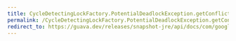```yaml
---
title: CycleDetectingLockFactory.PotentialDeadlockException.getConflictingStackTrace
permalink: /CycleDetectingLockFactory.PotentialDeadlockException.getConflictingStackTrace/
redirect_to: https://guava.dev/releases/snapshot-jre/api/docs/com/google/common/util/concurrent/CycleDetectingLockFactory.PotentialDeadlockException.html#getConflictingStackTrace--
---
```

